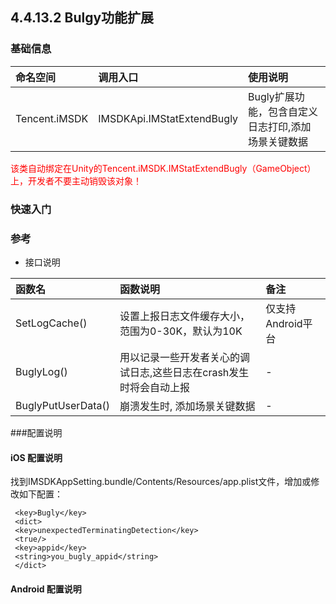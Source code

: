 ## 4.4.13.2 Bulgy功能扩展

### 基础信息

| 命名空间 | 调用入口 |使用说明|
| :-- |:-- |:--|
| Tencent.iMSDK | IMSDKApi.IMStatExtendBugly |Bugly扩展功能，包含自定义日志打印,添加场景关键数据|


<font color=red>该类自动绑定在Unity的Tencent.iMSDK.IMStatExtendBugly（GameObject）上，开发者不要主动销毁该对象！</font>

### 快速入门


### 参考
* 接口说明

| 函数名 | 函数说明 | 备注 |
| :-- | :-- | :-- |
| SetLogCache() | 设置上报日志文件缓存大小，范围为0-30K，默认为10K | 仅支持Android平台 |
| BuglyLog() | 用以记录一些开发者关心的调试日志,这些日志在crash发生时将会自动上报 | - |
| BuglyPutUserData() | 崩溃发生时, 添加场景关键数据 | - |

###配置说明 

#### iOS 配置说明 
找到IMSDKAppSetting.bundle/Contents/Resources/app.plist文件，增加或修改如下配置：

```
 <key>Bugly</key>
 <dict>
 <key>unexpectedTerminatingDetection</key>
 <true/>
 <key>appid</key>
 <string>you_bugly_appid</string>
 </dict>
```

#### Android 配置说明
